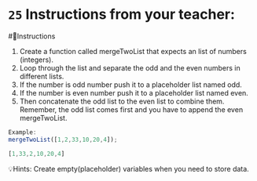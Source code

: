 # `25` Instructions from your teacher:

#📝Instructions
1. Create a function called mergeTwoList that expects an list of numbers (integers).
2. Loop through the list and separate the odd and the even numbers in different lists.
3. If the number is odd number push it to a placeholder list named odd.
4. If the number is even number push it to a placeholder list named even.
5. Then concatenate the odd list to the even list to combine them. Remember, the odd list comes first and you have to append the even mergeTwoList.

```js
Example:
mergeTwoList([1,2,33,10,20,4]);

[1,33,2,10,20,4]
```

💡Hints:
Create empty(placeholder) variables when you need to store data.